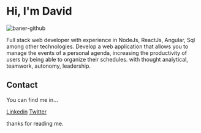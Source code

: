 # Hi, I'm David 


![baner-github](https://user-images.githubusercontent.com/11352458/174684754-40b2db2a-364c-4300-8eaa-02a3492f2b5f.png)

Full stack web developer with experience in NodeJs, ReactJs, Angular, Sql among other technologies. Develop a web application that allows you to manage the events of a personal agenda, increasing the productivity of users by being able to organize their schedules. with thought analytical, teamwork, autonomy, leadership.

## Contact 


You can find me in... 

<a href='https://linkedin/in/davidcuspoca' target="_blank" />Linkedin</a> <a href='https://twitter/david_cuspoca' target="_blank" />Twitter</a> 

thanks for reading me.

<!--
**poca852/poca852** is a ✨ _special_ ✨ repository because its `README.md` (this file) appears on your GitHub profile.

Here are some ideas to get you started:

- 🔭 I’m currently working on ...
- 🌱 I’m currently learning ...
- 👯 I’m looking to collaborate on ...
- 🤔 I’m looking for help with ...
- 💬 Ask me about ...
- 📫 How to reach me: ...
- 😄 Pronouns: ...
- ⚡ Fun fact: ...
-->
